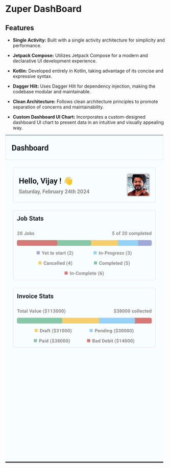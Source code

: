
# Zuper DashBoard

## Features

* **Single Activity:** Built with a single activity architecture for simplicity and performance.

* **Jetpack Compose:** Utilizes Jetpack Compose for a modern and declarative UI development experience.

* **Kotlin:** Developed entirely in Kotlin, taking advantage of its concise and expressive syntax.

* **Dagger Hilt:** Uses Dagger Hilt for dependency injection, making the codebase modular and maintainable.

* **Clean Architecture:** Follows clean architecture principles to promote separation of concerns and maintainability.

* **Custom Dashboard UI Chart:** Incorporates a custom-designed dashboard UI chart to present data in an intuitive and visually appealing way.


![Zuper DashBoard Screenshot 1](app/screenshot/Screenshot_20240224-134430.png)
